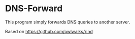 # DNS-Forward
This program simply forwards DNS queries to another server.

Based on https://github.com/owlwalks/rind